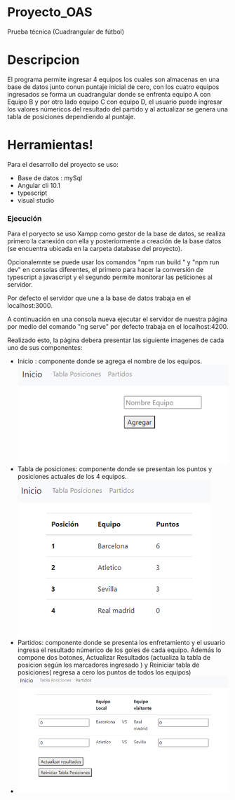 # Proyecto_OAS
Prueba técnica (Cuadrangular de fútbol)


# Descripcion 

El programa permite ingresar 4 equipos los cuales son almacenas en una base de datos junto conun puntaje inicial de cero, con los cuatro equipos ingresados se forma un cuadrangular donde se enfrenta equipo A con Equipo B y por otro lado equipo C con equipo D, el usuario puede ingresar los valores númericos del resultado del partido y al actualizar se genera una tabla de posiciones dependiendo al puntaje.

# Herramientas!
Para el desarrollo del proyecto se uso:
  - Base de datos : mySql
  - Angular cli 10.1
  - typescript
  - visual studio

### Ejecución

Para el poryecto se uso Xampp como gestor de la base de datos, se realiza primero la canexión con ella y posteriormente a creación de la base datos (se encuentra ubicada en la carpeta database del proyecto).

Opcionalemnte se puede usar los comandos "npm run build " y "npm run dev" en consolas diferentes, el primero para hacer la conversión de typescript a javascript y el segundo permite monitorar las peticiones al servidor.

Por defecto el servidor que une a la base de datos trabaja en el localhost:3000.

A continuación en una consola nueva ejecutar el servidor de nuestra página por medio del comando "ng serve" por defecto trabaja en el localhost:4200.

Realizado esto, la página debera presentar las siguiente  imagenes de cada uno de sus componentes: 

  - Inicio : componente donde se agrega el nombre de los equipos. 
     ![Screenshot](agregar.PNG)
  - Tabla de posiciones: componente donde se presentan los puntos y posiciones actuales de los 4 equipos.
    ![Screenshot](tabla.PNG)
  - Partidos: componente donde se presenta los enfretamiento y el usuario ingresa el resultado númerico de los goles de cada equipo. Además lo compone dos botones, Actualizar       Resultados (actualiza la tabla de posicion según los marcadores ingresado ) y Reiniciar tabla de posiciones( regresa a cero los puntos de todos los equipos)
  - ![Screenshot](eq.PNG)
